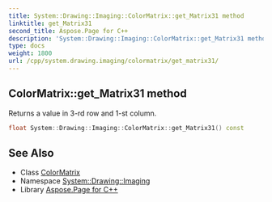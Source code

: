 ```yaml
---
title: System::Drawing::Imaging::ColorMatrix::get_Matrix31 method
linktitle: get_Matrix31
second_title: Aspose.Page for C++
description: 'System::Drawing::Imaging::ColorMatrix::get_Matrix31 method. Returns a value in 3-rd row and 1-st column in C++.'
type: docs
weight: 1800
url: /cpp/system.drawing.imaging/colormatrix/get_matrix31/
---
```

## ColorMatrix::get_Matrix31 method


Returns a value in 3-rd row and 1-st column.

```cpp
float System::Drawing::Imaging::ColorMatrix::get_Matrix31() const
```

## See Also

* Class [ColorMatrix](../)
* Namespace [System::Drawing::Imaging](../../)
* Library [Aspose.Page for C++](../../../)
